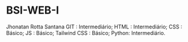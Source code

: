 # BSI-WEB-I
Jhonatan Rotta Santana
GIT : Intermediário; HTML : Intermediário; CSS : Básico; JS : Básico; Tailwind CSS : Básico; Python: Intermediário.
